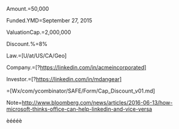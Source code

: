 Amount.$=$50,000

Funded.YMD=September 27, 2015

ValuationCap.$=$2,000,000

Discount.%=8%

Law.=[U/at/US/CA/Geo]

Company.=[?https://linkedin.com/in/acmeincorporated]

Investor.=[?https://linkedin.com/in/mdangear]

=[Wx/com/ycombinator/SAFE/Form/Cap_Discount_v01.md]

Note=http://www.bloomberg.com/news/articles/2016-06-13/how-microsoft-thinks-office-can-help-linkedin-and-vice-versa

èéééè